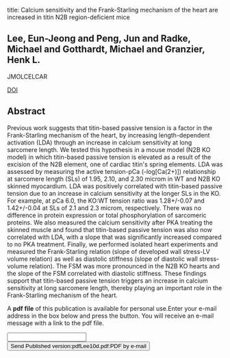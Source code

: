 title: Calcium sensitivity and the Frank-Starling mechanism of the heart are increased in titin N2B region-deficient mice

## Lee, Eun-Jeong and Peng, Jun and Radke, Michael and Gotthardt, Michael and Granzier, Henk L.
JMOLCELCAR

<a href="https://doi.org/10.1016/j.yjmcc.2010.05.006">DOI</a>

## Abstract
Previous work suggests that titin-based passive tension is a factor in the Frank-Starling mechanism of the heart, by increasing length-dependent activation (LDA) through an increase in calcium sensitivity at long sarcomere length. We tested this hypothesis in a mouse model (N2B KO model) in which titin-based passive tension is elevated as a result of the excision of the N2B element, one of cardiac titin's spring elements. LDA was assessed by measuring the active tension-pCa (-log[Ca(2+)]) relationship at sarcomere length (SLs) of 1.95, 2.10, and 2.30 microm in WT and N2B KO skinned myocardium. LDA was positively correlated with titin-based passive tension due to an increase in calcium sensitivity at the longer SLs in the KO. For example, at pCa 6.0, the KO:WT tension ratio was 1.28+/-0.07 and 1.42+/-0.04 at SLs of 2.1 and 2.3 microm, respectively. There was no difference in protein expression or total phosphorylation of sarcomeric proteins. We also measured the calcium sensitivity after PKA treating the skinned muscle and found that titin-based passive tension was also now correlated with LDA, with a slope that was significantly increased compared to no PKA treatment. Finally, we performed isolated heart experiments and measured the Frank-Starling relation (slope of developed wall stress-LV volume relation) as well as diastolic stiffness (slope of diastolic wall stress-volume relation). The FSM was more pronounced in the N2B KO hearts and the slope of the FSM correlated with diastolic stiffness. These findings support that titin-based passive tension triggers an increase in calcium sensitivity at long sarcomere length, thereby playing an important role in the Frank-Starling mechanism of the heart.

A <b>pdf file</b> of this publication is available for personal use.Enter your e-mail address in the box below and press the button. You will receive an e-mail message with a link to the pdf file.
<form action="sender.php">  <input type="text" name="email">  <input type="submit" value="Send Published version:pdfLee10d.pdf:PDF by e-mail"></form>